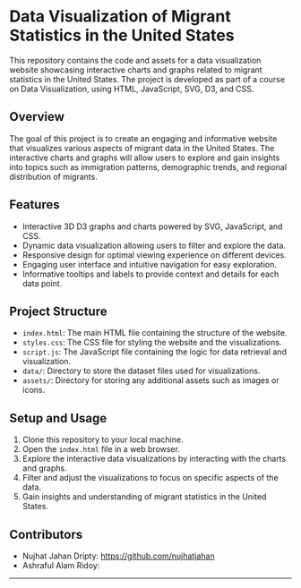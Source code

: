 # Data Visualization of Migrant Statistics in the United States

This repository contains the code and assets for a data visualization website showcasing interactive charts and graphs related to migrant statistics in the United States. The project is developed as part of a course on Data Visualization, using HTML, JavaScript, SVG, D3, and CSS.

## Overview

The goal of this project is to create an engaging and informative website that visualizes various aspects of migrant data in the United States. The interactive charts and graphs will allow users to explore and gain insights into topics such as immigration patterns, demographic trends, and regional distribution of migrants.

## Features

- Interactive 3D D3 graphs and charts powered by SVG, JavaScript, and CSS.
- Dynamic data visualization allowing users to filter and explore the data.
- Responsive design for optimal viewing experience on different devices.
- Engaging user interface and intuitive navigation for easy exploration.
- Informative tooltips and labels to provide context and details for each data point.

## Project Structure

- `index.html`: The main HTML file containing the structure of the website.
- `styles.css`: The CSS file for styling the website and the visualizations.
- `script.js`: The JavaScript file containing the logic for data retrieval and visualization.
- `data/`: Directory to store the dataset files used for visualizations.
- `assets/`: Directory for storing any additional assets such as images or icons.

## Setup and Usage

1. Clone this repository to your local machine.
2. Open the `index.html` file in a web browser.
3. Explore the interactive data visualizations by interacting with the charts and graphs.
4. Filter and adjust the visualizations to focus on specific aspects of the data.
5. Gain insights and understanding of migrant statistics in the United States.

## Contributors

- Nujhat Jahan Dripty: https://github.com/nujhatjahan
- Ashraful Alam Ridoy: 

---

